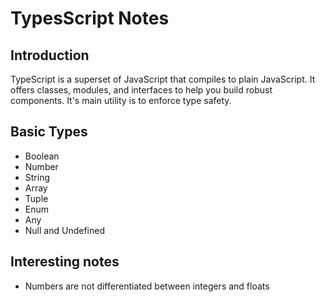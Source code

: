 # TypesScript Notes

## Introduction

TypeScript is a superset of JavaScript that compiles to plain JavaScript. It offers classes, modules, and interfaces to help you build robust components. It's main utility is to enforce type safety.

## Basic Types

- Boolean
- Number
- String
- Array
- Tuple
- Enum
- Any
- Null and Undefined

## Interesting notes

- Numbers are not differentiated between integers and floats
